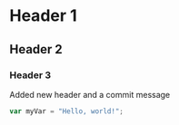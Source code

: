 # Header 1
## Header 2

### Header 3
Added new header and a commit message


``` javascript
var myVar = "Hello, world!";
```
